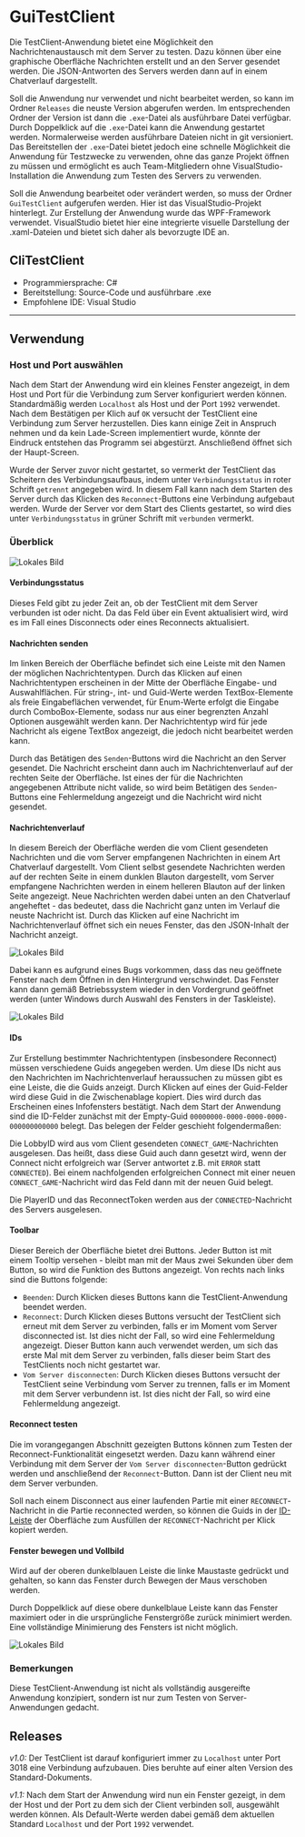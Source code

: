 # GuiTestClient

Die TestClient-Anwendung bietet eine Möglichkeit den Nachrichtenaustausch mit dem Server zu testen. Dazu können über eine graphische Oberfläche Nachrichten erstellt und an den Server gesendet werden. Die JSON-Antworten des Servers werden dann auf in einem Chatverlauf dargestellt. 

Soll die Anwendung nur verwendet und nicht bearbeitet werden, so kann im Ordner `Releases` die neuste Version abgerufen werden. Im entsprechenden Ordner der Version ist dann die `.exe`-Datei als ausführbare Datei verfügbar. Durch Doppelklick auf die `.exe`-Datei kann die Anwendung gestartet werden. Normalerweise werden ausführbare Dateien nicht in git versioniert. Das Bereitstellen der `.exe`-Datei bietet jedoch eine schnelle Möglichkeit die Anwendung für Testzwecke zu verwenden, ohne das ganze Projekt öffnen zu müssen und ermöglicht es auch Team-Mitgliedern ohne VisualStudio-Installation die Anwendung zum Testen des Servers zu verwenden.

Soll die Anwendung bearbeitet oder verändert werden, so muss der Ordner `GuiTestClient` aufgerufen werden. Hier ist das VisualStudio-Projekt hinterlegt. Zur Erstellung der Anwendung wurde das WPF-Framework verwendet. VisualStudio bietet hier eine integrierte visuelle Darstellung der .xaml-Dateien und bietet sich daher als bevorzugte IDE an. 


## CliTestClient

 - Programmiersprache: C#
 - Bereitstellung: Source-Code und ausführbare .exe
 - Empfohlene IDE: Visual Studio

---

## Verwendung

### Host und Port auswählen

Nach dem Start der Anwendung wird ein kleines Fenster angezeigt, in dem Host und Port für die Verbindung zum Server konfiguriert werden können. Standardmäßig werden `Localhost` als Host und der Port `1992` verwendet. Nach dem Bestätigen per Klich auf `OK` versucht der TestClient eine Verbindung zum Server herzustellen. Dies kann einige Zeit in Anspruch nehmen und da kein Lade-Screen implementiert wurde, könnte der Eindruck entstehen das Programm sei abgestürzt. Anschließend öffnet sich der Haupt-Screen.

Wurde der Server zuvor nicht gestartet, so vermerkt der TestClient das Scheitern des Verbindungsaufbaus, indem unter `Verbindungsstatus` in roter Schrift `getrennt` angegeben wird. In diesem Fall kann nach dem Starten des Server durch das Klicken des `Reconnect`-Buttons eine Verbindung aufgebaut werden. Wurde der Server vor dem Start des Clients gestartet, so wird dies unter `Verbindungsstatus` in grüner Schrift mit `verbunden` vermerkt.

### Überblick

![Lokales Bild](ImagesReadMe/Overview.png)

#### Verbindungsstatus

Dieses Feld gibt zu jeder Zeit an, ob der TestClient mit dem Server verbunden ist oder nicht. Da das Feld über ein Event aktualisiert wird, wird es im Fall eines Disconnects oder eines Reconnects aktualisiert.

#### Nachrichten senden

Im linken Bereich der Oberfläche befindet sich eine Leiste mit den Namen der möglichen Nachrichtentypen. Durch das Klicken auf einen Nachrichtentypen erscheinen in der Mitte der Oberfläche Eingabe- und Auswahlflächen. Für string-, int- und Guid-Werte werden TextBox-Elemente als freie Eingabeflächen verwendet, für Enum-Werte erfolgt die Eingabe durch ComboBox-Elemente, sodass nur aus einer begrenzten Anzahl Optionen ausgewählt werden kann. Der Nachrichtentyp wird für jede Nachricht als eigene TextBox angezeigt, die jedoch nicht bearbeitet werden kann.

Durch das Betätigen des `Senden`-Buttons wird die Nachricht an den Server gesendet. Die Nachricht erscheint dann auch im Nachrichtenverlauf auf der rechten Seite der Oberfläche. Ist eines der für die Nachrichten angegebenen Attribute nicht valide, so wird beim Betätigen des `Senden`-Buttons eine Fehlermeldung angezeigt und die Nachricht wird nicht gesendet.

#### Nachrichtenverlauf

In diesem Bereich der Oberfläche werden die vom Client gesendeten Nachrichten und die vom Server empfangenen Nachrichten in einem Art Chatverlauf dargestellt. Vom Client selbst gesendete Nachrichten werden auf der rechten Seite in einem dunklen Blauton dargestellt, vom Server empfangene Nachrichten werden in einem helleren Blauton auf der linken Seite angezeigt. Neue Nachrichten werden dabei unten an den Chatverlauf angeheftet - das bedeutet, dass die Nachricht ganz unten im Verlauf die neuste Nachricht ist. Durch das Klicken auf eine Nachricht im Nachrichtenverlauf öffnet sich ein neues Fenster, das den JSON-Inhalt der Nachricht anzeigt. 

![Lokales Bild](ImagesReadMe/JsonViewer.png)


Dabei kann es aufgrund eines Bugs vorkommen, dass das neu geöffnete Fenster nach dem Öffnen in den Hintergrund verschwindet. Das Fenster kann dann gemäß Betriebssystem wieder in den Vordergrund geöffnet werden (unter Windows durch Auswahl des Fensters in der Taskleiste).

![Lokales Bild](ImagesReadMe/TaskBar.png)

#### IDs

Zur Erstellung bestimmter Nachrichtentypen (insbesondere Reconnect) müssen verschiedene Guids angegeben werden. Um diese IDs nicht aus den Nachrichten im Nachrichtenverlauf heraussuchen zu müssen gibt es eine Leiste, die die Guids anzeigt. Durch Klicken auf eines der Guid-Felder wird diese Guid in die Zwischenablage kopiert. Dies wird durch das Erscheinen eines Infofensters bestätigt. Nach dem Start der Anwendung sind die ID-Felder zunächst mit der Empty-Guid `00000000-0000-0000-0000-000000000000` belegt. Das belegen der Felder geschieht folgendermaßen: 

Die LobbyID wird aus vom Client gesendeten `CONNECT_GAME`-Nachrichten ausgelesen. Das heißt, dass diese Guid auch dann gesetzt wird, wenn der Connect nicht erfolgreich war (Server antwortet z.B. mit `ERROR` statt `CONNECTED`). Bei einem nachfolgenden erfolgreichen Connect mit einer neuen `CONNECT_GAME`-Nachricht wird das Feld dann mit der neuen Guid belegt. 

Die PlayerID und das ReconnectToken werden aus der `CONNECTED`-Nachricht des Servers ausgelesen.

#### Toolbar

Dieser Bereich der Oberfläche bietet drei Buttons. Jeder Button ist mit einem Tooltip versehen - bleibt man mit der Maus zwei Sekunden über dem Button, so wird die Funktion des Buttons angezeigt. Von rechts nach links sind die Buttons folgende: 

- `Beenden`: Durch Klicken dieses Buttons kann die TestClient-Anwendung beendet werden. 
- `Reconnect`: Durch Klicken dieses Buttons versucht der TestClient sich erneut mit dem Server zu verbinden, falls er im Moment vom Server disconnected ist. Ist dies nicht der Fall, so wird eine Fehlermeldung angezeigt. Dieser Button kann auch verwendet werden, um sich das erste Mal mit dem Server zu verbinden, falls dieser beim Start des TestClients noch nicht gestartet war.
- `Vom Server disconnecten`: Durch Klicken dieses Buttons versucht der TestClient seine Verbindung vom Server zu trennen, falls er im Moment mit dem Server verbundenn ist. Ist dies nicht der Fall, so wird eine Fehlermeldung angezeigt. 

#### Reconnect testen

Die im vorangegangen Abschnitt gezeigten Buttons können zum Testen der Reconnect-Funktionalität eingesetzt werden. Dazu kann während einer Verbindung mit dem Server der `Vom Server disconnecten`-Button gedrückt werden und anschließend der `Reconnect`-Button. Dann ist der Client neu mit dem Server verbunden. 

Soll nach einem Disconnect aus einer laufenden Partie mit einer `RECONNECT`-Nachricht in die Partie reconnected werden, so können die Guids in der [ID-Leiste](#ids) der Oberfläche zum Ausfüllen der `RECONNECT`-Nachricht per Klick kopiert werden. 

#### Fenster bewegen und Vollbild
 
Wird auf der oberen dunkelblauen Leiste die linke Maustaste gedrückt und gehalten, so kann das Fenster durch Bewegen der Maus verschoben werden.  

Durch Doppelklick auf diese obere dunkelblaue Leiste kann das Fenster maximiert oder in die ursprüngliche Fenstergröße zurück minimiert werden. Eine vollständige Minimierung des Fensters ist nicht möglich.

![Lokales Bild](ImagesReadMe/BlueTopBar.png)


### Bemerkungen

Diese TestClient-Anwendung ist nicht als vollständig ausgereifte Anwendung konzipiert, sondern ist nur zum Testen von Server-Anwendungen gedacht.


## Releases

*v1.0:* Der TestClient ist darauf konfiguriert immer zu `Localhost` unter Port 3018 eine Verbindung aufzubauen. Dies beruhte auf einer alten Version des Standard-Dokuments.

*v1.1:* Nach dem Start der Anwendung wird nun ein Fenster gezeigt, in dem der Host und der Port zu dem sich der Client verbinden soll, ausgewählt werden können. Als Default-Werte werden dabei gemäß dem aktuellen Standard `Localhost` und der Port `1992` verwendet. 